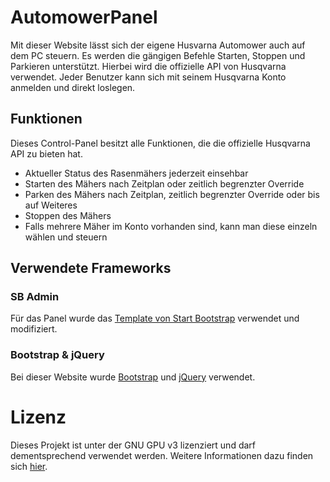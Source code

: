# AutomowerPanel

Mit dieser Website lässt sich der eigene Husvarna Automower auch auf dem PC steuern. Es werden die gängigen Befehle Starten, Stoppen und Parkieren unterstützt. Hierbei wird die offizielle API von Husqvarna verwendet. Jeder Benutzer kann sich mit seinem Husqvarna Konto anmelden und direkt loslegen.

## Funktionen
Dieses Control-Panel besitzt alle Funktionen, die die offizielle Husqvarna API zu bieten hat.
- Aktueller Status des Rasenmähers jederzeit einsehbar
- Starten des Mähers nach Zeitplan oder zeitlich begrenzter Override
- Parken des Mähers nach Zeitplan, zeitlich begrenzter Override oder bis auf Weiteres
- Stoppen des Mähers
- Falls mehrere Mäher im Konto vorhanden sind, kann man diese einzeln wählen und steuern

## Verwendete Frameworks
### SB Admin
Für das Panel wurde das [Template von Start Bootstrap](https://startbootstrap.com/templates/sb-admin/) verwendet und modifiziert.

### Bootstrap & jQuery
Bei dieser Website wurde [Bootstrap](https://getbootstrap.com/) und [jQuery](https://jquery.com) verwendet.

# Lizenz
Dieses Projekt ist unter der GNU GPU v3 lizenziert und darf dementsprechend verwendet werden. Weitere Informationen dazu finden sich [hier](https://github.com/Lezurex/AutomowerPanel/blob/main/LICENSE).
